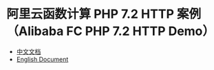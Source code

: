 # 阿里云函数计算 PHP 7.2 HTTP 案例（Alibaba FC PHP 7.2 HTTP Demo）

- [中文文档](./readme_zh.md)
- [English Document](./readme_en.md)
